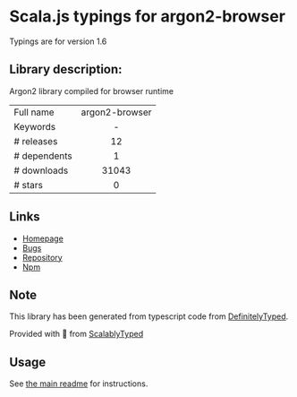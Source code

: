 
# Scala.js typings for argon2-browser

Typings are for version 1.6

## Library description:
Argon2 library compiled for browser runtime

|                    |                 |
| ------------------ | :-------------: |
| Full name          | argon2-browser |
| Keywords           | - |
| # releases         | 12 |
| # dependents       | 1 |
| # downloads        | 31043 |
| # stars            | 0 |

## Links
- [Homepage](https://github.com/antelle/argon2-browser#readme)
- [Bugs](https://github.com/antelle/argon2-browser/issues)
- [Repository](https://github.com/antelle/argon2-browser)
- [Npm](https://www.npmjs.com/package/argon2-browser)
    


## Note
This library has been generated from typescript code from [DefinitelyTyped](https://definitelytyped.org).

Provided with :purple_heart: from [ScalablyTyped](https://github.com/oyvindberg/ScalablyTyped)

## Usage
See [the main readme](../../readme.md) for instructions.


